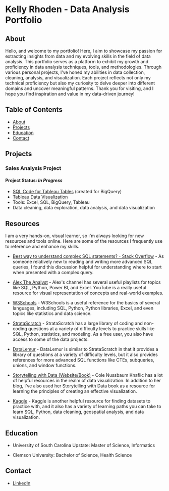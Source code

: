 # Kelly Rhoden - Data Analysis Portfolio

## About
Hello, and welcome to my portfolio! Here, I aim to showcase my passion for extracting insights from data and my evolving skills in the field of data analysis. This portfolio serves as a platform to exhibit my growth and proficiency in data analysis techniques, tools, and methodologies. Through various personal projects, I've honed my abilities in data collection, cleaning, analysis, and visualization. Each project reflects not only my technical proficiency but also my curiosity to delve deeper into different domains and uncover meaningful patterns. Thank you for visiting, and I hope you find inspiration and value in my data-driven journey!

## Table of Contents
* [About](https://github.com/kellyrhoden/kellyrhoden.github.io?tab=readme-ov-file#about)
* [Projects](https://github.com/kellyrhoden/kellyrhoden.github.io?tab=readme-ov-file#projects)
* [Education](https://github.com/kellyrhoden/kellyrhoden.github.io?tab=readme-ov-file#education)
* [Contact](https://github.com/kellyrhoden/kellyrhoden.github.io?tab=readme-ov-file#contact)

## Projects
### Sales Analysis Project
#### Project Status: ***In Progress***
* [SQL Code for Tableau Tables](https://github.com/kellyrhoden/kellyrhoden.github.io/blob/main/Sales%20Analysis%20Project/Data%20Visualization%20Tables.sql) (created for BigQuery)
* [Tableau Data Visualization](https://public.tableau.com/app/profile/kelly.rhoden1559/viz/SalesAnalysis_17113372139830/Dashboard1)
* Tools: Excel, SQL, BigQuery, Tableau
* Data cleaning, data exploration, data analysis, and data visualization

## Resources
I am a very hands-on, visual learner, so I'm always looking for new resources and tools online. Here are some of the resources I frequently use to reference and enhance my skills.
* [Best way to understand complex SQL statements? - Stack Overflow](https://stackoverflow.com/questions/379062/best-way-to-understand-complex-sql-statements) - As someone relatively new to reading and writing more advanced SQL queries, I found this discussion helpful for understanding where to start when presented with a complex query.
* [Alex The Analyst](https://www.youtube.com/@AlexTheAnalyst/playlists) - Alex's channel has several useful playlists for topics like SQL, Python, Power BI, and Excel. YouTube is a really useful resource for visual representation of concepts and real-world examples.
  
* [W3Schools](https://www.w3schools.com/) - W3Schools is a useful reference for the basics of several languages, including SQL, Python, Python libraries, Excel, and even topics like statistics and data science.
  
* [StrataScratch](https://www.stratascratch.com/) - StrataScratch has a large library of coding and non-coding questions at a variety of difficulty levels to practice skills like SQL, Python, statistics, and modeling. As a free user, you also have access to some of the data projects.
  
* [DataLemur](https://datalemur.com/) - DataLemur is similar to StrataScratch in that it provides a library of questions at a variety of difficulty levels, but it also provides references for more advanced SQL functions like CTEs, subqueries, unions, and window functions.

* [Storytelling with Data (Website/Book)](https://www.storytellingwithdata.com/) - Cole Nussbaum Knaflic has a lot of helpful resources in the realm of data visualization. In addition to her blog, I've also used her Storytelling with Data book as a resource for learning the principles of creating an effective visualization.

*  [Kaggle](https://www.kaggle.com/) - Kaggle is another  helpful resource for finding datasets to practice with, and it also has a variety of learning paths you can take  to learn SQL, Python, data cleaning, geospatial analysis, and data visualization.


## Education
* University of South Carolina Upstate: Master of Science, Informatics
  
* Clemson University: Bachelor of Science, Health Science

## Contact
* [LinkedIn](https://www.linkedin.com/in/kellyrhoden/)
